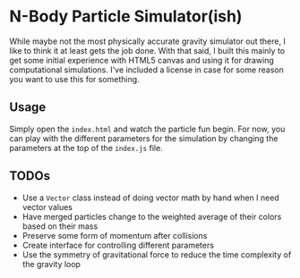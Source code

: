 # N-Body Particle Simulator(ish)
While maybe not the most physically accurate gravity simulator out there, I like to think it at least gets the job done. With that said, I built this mainly to get some initial experience with HTML5 canvas and using it for drawing computational simulations. I've included a license in case for some reason you want to use this for something. 

## Usage
Simply open the `index.html` and watch the particle fun begin. For now, you can play with the different parameters for the simulation by changing the parameters at the top of the `index.js` file.

## TODOs
* Use a `Vector` class instead of doing vector math by hand when I need vector values
* Have merged particles change to the weighted average of their colors based on their mass
* Preserve some form of momentum after collisions
* Create interface for controlling different parameters
* Use the symmetry of gravitational force to reduce the time complexity of the gravity loop